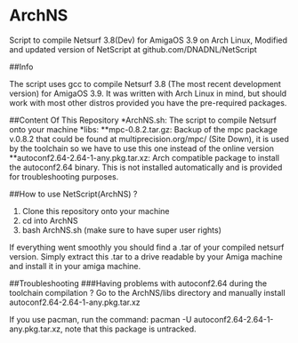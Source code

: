 # ArchNS
Script to compile Netsurf 3.8(Dev) for AmigaOS 3.9 on Arch Linux,
Modified and updated version of NetScript at github.com/DNADNL/NetScript

##Info

The script uses gcc to compile Netsurf 3.8 (The most recent development version) for AmigaOS 3.9. It was written with Arch Linux in mind, but should work with most other distros provided you have the pre-required packages.

##Content Of This Repository
*ArchNS.sh: The script to compile Netsurf onto your machine
*libs:
**mpc-0.8.2.tar.gz: Backup of the mpc package v.0.8.2 that could be found at multiprecision.org/mpc/ (Site Down), it is used by the toolchain so we have to use this one instead of the online version
**autoconf2.64-2.64-1-any.pkg.tar.xz: Arch compatible package to install the autoconf2.64 binary. This is not installed automatically and is provided for troubleshooting purposes.


##How to use NetScript(ArchNS) ?
1. Clone this repository onto your machine
2. cd into ArchNS
3. bash ArchNS.sh (make sure to have super user rights)

If everything went smoothly you should find a .tar of your compiled netsurf version. Simply extract this .tar to a drive readable by your Amiga machine and install it in your amiga machine.

##Troubleshooting
###Having problems with autoconf2.64 during the toolchain compilation ?
Go to the ArchNS/libs directory and manually install autoconf2.64-2.64-1-any.pkg.tar.xz

If you use pacman, run the command: pacman -U autoconf2.64-2.64-1-any.pkg.tar.xz, note that this package is untracked.
